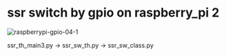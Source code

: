 # ssr switch by gpio on raspberry_pi 2

![raspberrypi-gpio-04-1](https://github.com/user-attachments/assets/80b14671-f42f-458f-a6be-38e26fc8ec3c)

ssr_th_main3.py -> ssr_sw_th.py -> ssr_sw_class.py
